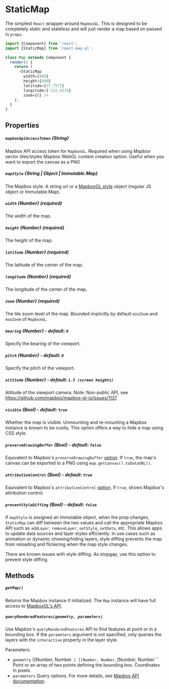 # StaticMap

The simplest `React` wrapper around `MapboxGL`. This is designed to be completely
static and stateless and will just render a map based on passed in `props`.

```js
import {Component} from 'react';
import {StaticMap} from 'react-map-gl';

class Map extends Component {
  render() {
    return (
      <StaticMap
        width={400}
        height={400}
        latitude={37.7577}
        longitude={-122.4376}
        zoom={8} />
    );
  }
}
```

## Properties

##### `mapboxApiAccessToken` {String}
Mapbox API access token for `MapboxGL`. Required when using Mapbox vector tiles/styles
Mapbox WebGL context creation option. Useful when you want to export the canvas as a PNG

##### `mapStyle` {String | Object | Immutable.Map}
The Mapbox style. A string url or a
[MapboxGL style](https://www.mapbox.com/mapbox-gl-style-spec/#layer-interactive)
object (regular JS object or Immutable.Map).

##### `width` {Number} (required)
The width of the map.

##### `height` {Number} (required)
The height of the map.

##### `latitude` {Number} (required)
The latitude of the center of the map.

##### `longitude` {Number} (required)
The longitude of the center of the map.

##### `zoom` {Number} (required)
The tile zoom level of the map. Bounded implicitly by default `minZoom`
and `maxZoom` of `MapboxGL`.

##### `bearing` {Number} - default: `0`
Specify the bearing of the viewport.

##### `pitch` {Number} - default: `0`
Specify the pitch of the viewport.

##### `altitude` {Number} - default: `1.5 (screen heights)`
Altitude of the viewport camera.
Note: Non-public API, see https://github.com/mapbox/mapbox-gl-js/issues/1137.

##### `visible` {Bool} - default: `true`
Whether the map is visible.
Unmounting and re-mounting a Mapbox instance is known to be costly.
This option offers a way to hide a map using CSS style.

##### `preserveDrawingBuffer` {Bool} - default: `false`
Equivalent to Mapbox's `preserveDrawingBuffer`
[option](https://www.mapbox.com/mapbox-gl-js/api/#map).
If `true`, the map's canvas can be exported to a PNG using `map.getCanvas().toDataURL()`.

##### `attributionControl` {Bool} - default: `true`
Equivalent to Mapbox's `attributionControl`
[option](https://www.mapbox.com/mapbox-gl-js/api/#map).
If `true`, shows Mapbox's attribution control.

##### `preventStyleDiffing` {Bool} - default: `false`
If `mapStyle` is assigned an Immutable object, when the prop changes, `StaticMap` can diff
between the two values and call the appropriate Mapbox API such as `addLayer`,
`removeLayer`, `setStyle`, `setData`, etc.
This allows apps to update data sources and layer styles efficiently.
In use cases such as animation or dynamic showing/hiding layers, style diffing prevents the
map from reloading and flickering when the map style changes.

There are known issues with style diffing. As stopgap, use this option to prevent style diffing.

## Methods

##### `getMap()`
Returns the Mapbox instance if initialized. The `Map` instance will have
full access to [MapboxGL's API](https://www.mapbox.com/mapbox-gl-js/api/#map).

##### `queryRenderedFeatures(geometry, parameters)`
Use Mapbox's `queryRenderedFeatures` API to find features at point or in a bounding box.
If the `parameters` argument is not specified, only queries the layers with the
`interactive` property in the layer style.

Parameters:
- `geometry` {[Number, Number` | [[Number, Number`, [Number, Number```
  Point or an array of two points defining the bounding box. Coordinates in pixels.
- `parameters`
  Query options. For more details, see
  [Mapbox API documentation](https://www.mapbox.com/mapbox-gl-js/api/#Map#queryRenderedFeatures).

